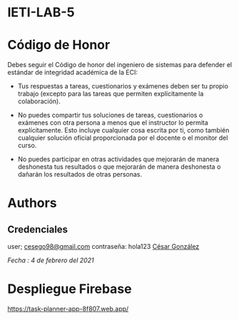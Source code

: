 # IETI-LAB-5
# Código de Honor

Debes seguir el Código de honor del ingeniero de sistemas para defender el estándar de integridad académica de la ECI:

* Tus respuestas a tareas, cuestionarios y exámenes deben ser tu propio trabajo (excepto para las tareas que permiten explícitamente la colaboración).

* No puedes compartir tus soluciones de tareas, cuestionarios o exámenes con otra persona a menos que el instructor lo permita explícitamente. Esto incluye cualquier cosa escrita por ti, como también cualquier solución oficial proporcionada por el docente o el monitor del curso.

* No puedes participar en otras actividades que mejorarán de manera deshonesta tus resultados o que mejorarán de manera deshonesta o dañarán los resultados de otras personas.

# Authors
## Credenciales 
user; cesego98@gmail.com
contraseña: hola123
[César González](https://github.com/csarssj) 

_Fecha : 4 de febrero del 2021_ 
# Despliegue Firebase
https://task-planner-app-8f807.web.app/
